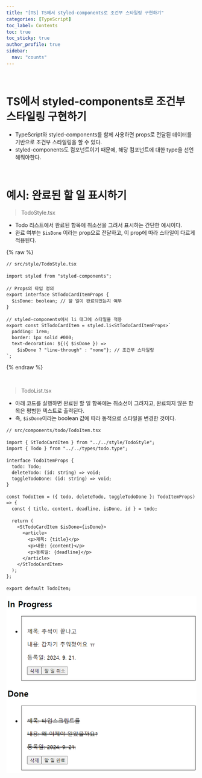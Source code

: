```yaml
---
title: "[TS] TS에서 styled-components로 조건부 스타일링 구현하기"
categories: [TypeScript]
toc_label: Contents
toc: true
toc_sticky: true
author_profile: true
sidebar:
  nav: "counts"
---
```


<br>

# TS에서 styled-components로 조건부 스타일링 구현하기

- TypeScript와 styled-components를 함께 사용하면 props로 전달된 데이터를 기반으로 조건부 스타일링을 할 수 있다.
- styled-components도 컴포넌트이기 때문에, 해당 컴포넌트에 대한 type을 선언해줘야한다.

<br>

# 예시: 완료된 할 일 표시하기

> TodoStyle.tsx

- Todo 리스트에서 완료된 항목에 취소선을 그려서 표시하는 간단한 예시이다.
- 완료 여부는 `$isDone` 이라는 prop으로 전달하고, 이 prop에 따라 스타일이 다르게 적용된다.

{% raw %}

```tsx
// src/style/TodoStyle.tsx

import styled from "styled-components";

// Props의 타입 정의
export interface StTodoCardItemProps {
  $isDone: boolean; // 할 일이 완료되었는지 여부
}

// styled-components에서 li 태그에 스타일을 적용
export const StTodoCardItem = styled.li<StTodoCardItemProps>`
  padding: 1rem;
  border: 1px solid #000;
  text-decoration: ${({ $isDone }) =>
    $isDone ? "line-through" : "none"}; // 조건부 스타일링
`;
```

{% endraw %}

<br>

> TodoList.tsx

- 아래 코드를 실행하면 완료된 할 일 항목에는 취소선이 그려지고, 완료되지 않은 항목은 평범한 텍스트로 출력된다.
- 즉, `$isDone`이라는 boolean 값에 따라 동적으로 스타일을 변경한 것이다.

```tsx
// src/components/todo/TodoItem.tsx

import { StTodoCardItem } from "../../style/TodoStyle";
import { Todo } from "../../types/todo.type";

interface TodoItemProps {
  todo: Todo;
  deleteTodo: (id: string) => void;
  toggleTodoDone: (id: string) => void;
}

const TodoItem = ({ todo, deleteTodo, toggleTodoDone }: TodoItemProps) => {
  const { title, content, deadline, isDone, id } = todo;

  return (
    <StTodoCardItem $isDone={isDone}>
      <article>
        <p>제목: {title}</p>
        <p>내용: {content}</p>
        <p>등록일: {deadline}</p>
      </article>
    </StTodoCardItem>
  );
};

export default TodoItem;
```

![](/assets/images/2024/2024-09-21-15-09-01.png)

<br>
